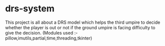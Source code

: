 # drs-system
This project is all about a DRS model which helps the third umpire to decide whether the player is out or not if the ground umpire is facing difficulty to give the decision.
(Modules used :- pillow,imutils,partial,time,threading,tkinter)
